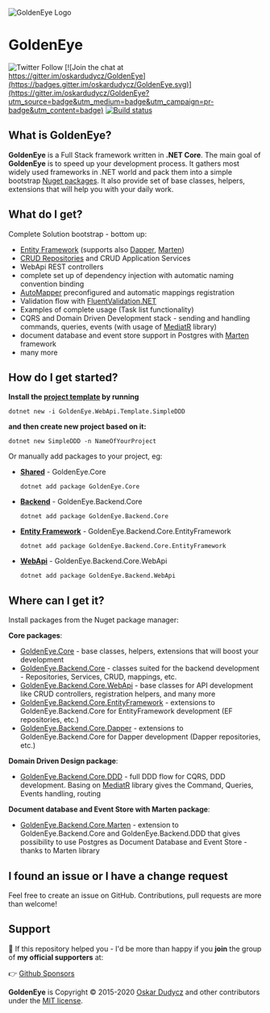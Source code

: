 ![GoldenEye Logo](assets/GoldenEye.png)

# GoldenEye

![Twitter Follow](https://img.shields.io/twitter/follow/oskar_at_net?style=social) [![Join the chat at https://gitter.im/oskardudycz/GoldenEye](https://badges.gitter.im/oskardudycz/GoldenEye.svg)](https://gitter.im/oskardudycz/GoldenEye?utm_source=badge&utm_medium=badge&utm_campaign=pr-badge&utm_content=badge)
[![Build status](https://ci.appveyor.com/api/projects/status/1mtm4h33cvur6kob/branch/main?svg=true)](https://ci.appveyor.com/project/oskardudycz/goldeneye-core/branch/main)

What is GoldenEye?
--------------------------------
**GoldenEye** is a Full Stack framework written in **.NET Core**. The main goal of **GoldenEye** is to speed up your development process. It gathers most widely used frameworks in .NET world and pack them into a simple bootstrap [Nuget packages](https://www.nuget.org/packages?q=GoldenEye). It also provide set of base classes, helpers, extensions that will help you with your daily work.

What do I get?
--------------------------------
Complete Solution bootstrap - bottom up:
- [Entity Framework](https://github.com/aspnet/EntityFrameworkCore) (supports also [Dapper](https://github.com/StackExchange/Dapper), [Marten](https://github.com/JasperFx/marten))
- [CRUD Repositories](https://github.com/oskardudycz/GoldenEye/tree/main/src/Core/Backend.Core/Repositories) and CRUD Application Services
- WebApi REST controllers
- complete set up of dependency injection with automatic naming convention binding
- [AutoMapper](https://github.com/AutoMapper/AutoMapper) preconfigured and automatic mappings registration
- Validation flow with [FluentValidation.NET](https://github.com/JeremySkinner/FluentValidation)
- Examples of complete usage (Task list functionality)
- CQRS and Domain Driven Development stack - sending and handling commands, queries, events (with usage of [MediatR](https://github.com/jbogard/MediatR) library)
- document database and event store support in Postgres with [Marten](https://github.com/JasperFx/marten) framework
- many more

How do I get started?
--------------------------------

**Install the [project template](https://github.com/oskardudycz/GoldenEye/tree/main/src/Templates/SimpleDDD/content) by running**

`dotnet new -i GoldenEye.WebApi.Template.SimpleDDD`

**and then create new project based on it:**

`dotnet new SimpleDDD -n NameOfYourProject`


Or manually add packages to your project, eg:

* **[Shared](src/Core/Shared.Core/Readme.md)** - GoldenEye.Core 
  
  `dotnet add package GoldenEye.Core` 
  
* **[Backend](src/Core/Backend.Core/Readme.md)** - GoldenEye.Backend.Core 
  
  `dotnet add package GoldenEye.Backend.Core` 
  
* **[Entity Framework](src/Core/Backend.Core.EntityFramework/Readme.md)** - GoldenEye.Backend.Core.EntityFramework 
  
  `dotnet add package GoldenEye.Backend.Core.EntityFramework` 
  
* **[WebApi](src/Core/Backend.Core.WebApi/Readme.md)** - GoldenEye.Backend.Core.WebApi 
  
  `dotnet add package GoldenEye.Backend.WebApi`
  

Where can I get it?
--------------------------------
Install packages from the Nuget package manager:

**Core packages**:
* [GoldenEye.Core](src/Core/Shared.Core/Readme.md) - base classes, helpers, extensions that will boost your development
* [GoldenEye.Backend.Core](src/Core/Backend.Core/Readme.md) - classes suited for the backend development - Repositories, Services, CRUD, mappings, etc.
* [GoldenEye.Backend.Core.WebApi](src/Core/Backend.Core.WebApi/Readme.md) - base classes for API development like CRUD controllers, registration helpers, and many more
* [GoldenEye.Backend.Core.EntityFramework](src/Core/Backend.Core.EntityFramework/Readme.md) - extensions to GoldenEye.Backend.Core for EntityFramework development (EF repositories, etc.)
* [GoldenEye.Backend.Core.Dapper](src/Core/Backend.Core.Dapper/Readme.md) - extensions to GoldenEye.Backend.Core for Dapper development (Dapper repositories, etc.)

**Domain Driven Design package**:
* [GoldenEye.Backend.Core.DDD](src/Core/Backend.Core.DDD/Readme.md) - full DDD flow for CQRS, DDD development. Basing on [MediatR](https://github.com/jbogard/MediatR) library gives the Command, Queries, Events handling, routing

**Document database and Event Store with Marten package**:
* [GoldenEye.Backend.Core.Marten](src/Core/Backend.Core.Marten/Readme.md) - extension to GoldenEye.Backend.Core and GoldenEye.Backend.DDD that gives possibility to use Postgres as Document Database and Event Store - thanks to Marten library

I found an issue or I have a change request
--------------------------------
Feel free to create an issue on GitHub. Contributions, pull requests are more than welcome!

Support
--------------------------------
💖 If this repository helped you - I'd be more than happy if you **join** the group of **my official supporters** at:

👉 [Github Sponsors](https://github.com/sponsors/oskardudycz) 


**GoldenEye** is Copyright &copy; 2015-2020 [Oskar Dudycz](http://oskar-dudycz.pl) and other contributors under the [MIT license](LICENSE.txt).

